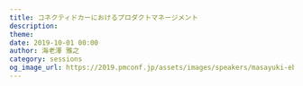 ```yaml
---
title: コネクティドカーにおけるプロダクトマネージメント
description: 
theme: 
date: 2019-10-01 00:00
author: 海老澤 雅之
category: sessions
og_image_url: https://2019.pmconf.jp/assets/images/speakers/masayuki-ebisawa.png
---
```


